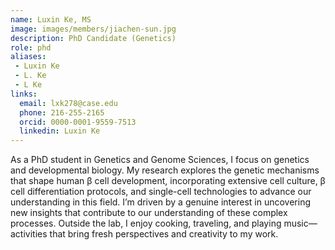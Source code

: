 ```yaml
---
name: Luxin Ke, MS
image: images/members/jiachen-sun.jpg
description: PhD Candidate (Genetics)
role: phd
aliases:
 - Luxin Ke
 - L. Ke
 - L Ke
links:
  email: lxk278@case.edu
  phone: 216-255-2165
  orcid: 0000-0001-9559-7513
  linkedin: Luxin Ke
---
```


As a PhD student in Genetics and Genome Sciences, I focus on genetics
and developmental biology. My research explores the genetic mechanisms
that shape human β cell development, incorporating extensive cell
culture, β cell differentiation protocols, and single-cell
technologies to advance our understanding in this field. I’m driven by
a genuine interest in uncovering new insights that contribute to our
understanding of these complex processes. Outside the lab, I enjoy
cooking, traveling, and playing music—activities that bring fresh
perspectives and creativity to my work.
